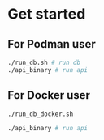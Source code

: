 # Get started

## For Podman user
```bash
./run_db.sh # run db
./api_binary # run api
```

## For Docker user
```bash
./run_db_docker.sh

./api_binary # run api
```